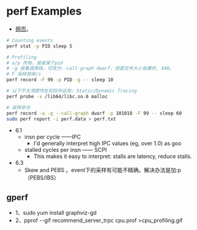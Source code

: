 # perf Examples

* [网页](https://www.brendangregg.com/perf.html)。

```bash
# Counting events
perf stat -p PID sleep 5

# Profiling
# a/p 所有，或者某个pid
# -g 收集调用栈，可改为--call-graph dwarf，但是文件大小会爆炸, X40。
# F 采样频率/s
perf record -F 99 -p PID -g -- sleep 10

# 以下不太清楚咋在实际中运用: Static/Dynamic Tracing
perf probe -x /lib64/libc.so.6 malloc

# 采样命令
perf record -a -g --call-graph dwarf -p 101018 -F 99 -- sleep 60
sudo perf report -i perf.data > perf.txt
```

* 6.1  
  * insn per cycle  ——IPC
    * I'd generally interpret high IPC values (eg, over 1.0) as goo
  * stalled cycles per insn —— SCPI
    * This makes it easy to interpret: stalls are latency, reduce stalls.
* 6.3 
  * Skew and PEBS 。event下的采样有可能不精确。解决办法是加:p  （PEBS/IBS）



## gperf

* 1、sudo yum install graphviz-gd
* 2、pprof --gif recommend_server_trpc cpu.prof >cpu_profiling.gif 